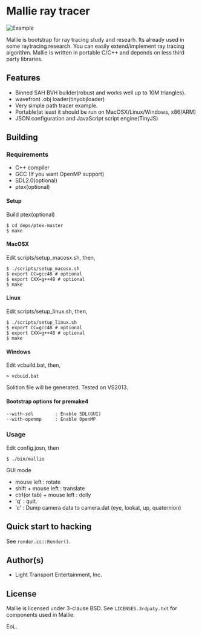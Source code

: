 # Mallie ray tracer

![Example](https://github.com/lighttransport/mallie/blob/master/mallie.jpg?raw=true)

Mallie is bootstrap for ray tracing study and researh. Its already used in some raytracing research.
You can easily extend/implement ray tracing algorithm.
Mallie is written in portable C/C++ and depends on less third party libraries.

## Features

* Binned SAH BVH builder(robust and works well up to 10M triangles).
* wavefront .obj loader(tinyobjloader)
* Very simple path tracer example.
* Portable(at least it should be run on MacOSX/Linux/Windows, x86/ARM)
* JSON configuration and JavaScript script engine(TinyJS)

## Building

### Requirements

* C++ compiler
* GCC (If you want OpenMP support)
* SDL2.0(optional)
* ptex(optional)

#### Setup

Build ptex(optional)

    $ cd deps/ptex-master
    $ make

#### MacOSX

Edit scripts/setup_macosx.sh, then,

    $ ./scripts/setup_macosx.sh
    $ export CC=gcc48 # optional
    $ export CXX=g++48 # optional
    $ make
 
#### Linux

Edit scripts/setup_linux.sh, then,

    $ ./scripts/setup_linux.sh
    $ export CC=gcc48 # optional
    $ export CXX=g++48 # optional
    $ make

#### Windows

Edit vcbuild.bat, then,

    > vcbuid.bat

Solition file will be generated.
Tested on VS2013.

#### Bootstrap options for premake4

    --with-sdl        : Enable SDL(GUI)
    --with-openmp     : Enable OpenMP

### Usage

Edit config.josn, then

    $ ./bin/mallie

GUI mode

* mouse left : rotate
* shift + mouse left : translate
* ctrl(or tab) + mouse left : dolly
* 'q' : quit.
* 'c' : Dump camera data to camera.dat (eye, lookat, up, quaternion)

## Quick start to hacking

See `render.cc::Render()`.

## Author(s)

* Light Transport Entertainment, Inc.

## License

Mallie is licensed under 3-clause BSD. See `LICENSES.3rdpaty.txt` for components used in Mallie.

EoL.
